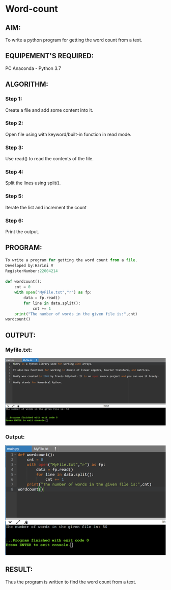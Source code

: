 # Word-count
## AIM:
To write a python program for getting the word count from a text.
## EQUIPEMENT'S REQUIRED: 
PC
Anaconda - Python 3.7
## ALGORITHM: 
### Step 1:
Create a file and add some content into it.

### Step 2: 
Open file using with keyword/built-in function in read mode.
 
### Step 3: 
Use read() to read the contents of the file.
### Step 4:  
Split the lines using split().

### Step 5: 
Iterate the list and increment the count

### Step 6: 
Print the output.

## PROGRAM:
```python 
To write a program for getting the word count from a file.
Developed by:Harini V
RegisterNumber:22004214

def wordcount():
    cnt = 0
    with open("MyFile.txt","r") as fp:
        data = fp.read()
        for line in data.split():
            cnt += 1
    print("The number of words in the given file is:",cnt)
wordcount()
```
## OUTPUT:
### Myfile.txt:
![output](/output1.png)
### Output:
![output](/output3.png)


## RESULT:
Thus the program is written to find the word count from a text.
